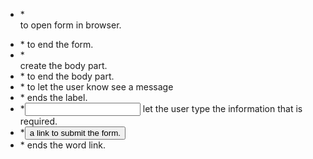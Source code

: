 <ul>
  <li>*<form> to open form in browser.</li>
  <li>*</form> to end the form.</li>
  <li>*<div> create the body part.</li>
  <li>*</div> to end the body part.</li>
  <li>*<label> to let the user know see a message</li>
  <li>*</label> ends the label.</li>
  <li>*<input> let the user type the information that is required.</li>
  <li>*<button type="submit"> a link to submit the form.</li>
  <li>*</button> ends the word link.</li>
</ul>

